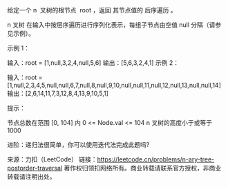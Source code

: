 给定一个 n  叉树的根节点  root ，返回 其节点值的 后序遍历 。

n 叉树 在输入中按层序遍历进行序列化表示，每组子节点由空值 null 分隔（请参见示例）。



示例 1：

输入：root = [1,null,3,2,4,null,5,6]
输出：[5,6,3,2,4,1]
示例 2：

输入：root = [1,null,2,3,4,5,null,null,6,7,null,8,null,9,10,null,null,11,null,12,null,13,null,null,14]
输出：[2,6,14,11,7,3,12,8,4,13,9,10,5,1]



提示：

节点总数在范围 [0, 104] 内
0 <= Node.val <= 104
n 叉树的高度小于或等于 1000



进阶：递归法很简单，你可以使用迭代法完成此题吗?

来源：力扣（LeetCode）
链接：https://leetcode.cn/problems/n-ary-tree-postorder-traversal
著作权归领扣网络所有。商业转载请联系官方授权，非商业转载请注明出处。
